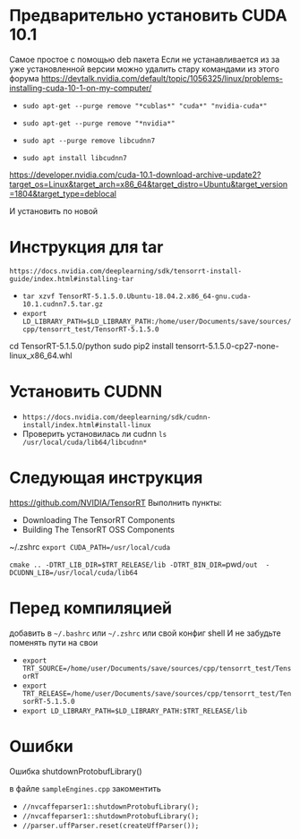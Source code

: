 # Предварительно установить CUDA 10.1
Самое простое с помощью deb пакета
Если не устанавливается из за уже установленной версии можно удалить стару командами из этого форума
https://devtalk.nvidia.com/default/topic/1056325/linux/problems-installing-cuda-10-1-on-my-computer/

- `sudo apt-get --purge remove "*cublas*" "cuda*" "nvidia-cuda*"`
- `sudo apt-get --purge remove "*nvidia*"`
- `sudo apt --purge remove libcudnn7`

- `sudo apt install libcudnn7`

https://developer.nvidia.com/cuda-10.1-download-archive-update2?target_os=Linux&target_arch=x86_64&target_distro=Ubuntu&target_version=1804&target_type=deblocal

И установить по новой

# Инструкция для tar
`https://docs.nvidia.com/deeplearning/sdk/tensorrt-install-guide/index.html#installing-tar`
- `tar xzvf TensorRT-5.1.5.0.Ubuntu-18.04.2.x86_64-gnu.cuda-10.1.cudnn7.5.tar.gz`
- `export LD_LIBRARY_PATH=$LD_LIBRARY_PATH:/home/user/Documents/save/sources/cpp/tensorrt_test/TensorRT-5.1.5.0`

cd TensorRT-5.1.5.0/python
sudo pip2 install tensorrt-5.1.5.0-cp27-none-linux_x86_64.whl

# Установить CUDNN
- `https://docs.nvidia.com/deeplearning/sdk/cudnn-install/index.html#install-linux`
- Проверить установилась ли cudnn `ls /usr/local/cuda/lib64/libcudnn*`

# Следующая инструкция 
https://github.com/NVIDIA/TensorRT
Выполнить пункты:
- Downloading The TensorRT Components
- Building The TensorRT OSS Components

~/.zshrc
`export CUDA_PATH=/usr/local/cuda`

`cmake .. -DTRT_LIB_DIR=$TRT_RELEASE/lib -DTRT_BIN_DIR=`pwd`/out  -DCUDNN_LIB=/usr/local/cuda/lib64`

# Перед компиляцией
добавить в `~/.bashrc` или `~/.zshrc` или свой конфиг shell
И не забудьте поменять пути на свои
- `export TRT_SOURCE=/home/user/Documents/save/sources/cpp/tensorrt_test/TensorRT`
- `export TRT_RELEASE=/home/user/Documents/save/sources/cpp/tensorrt_test/TensorRT-5.1.5.0`
- `export LD_LIBRARY_PATH=$LD_LIBRARY_PATH:$TRT_RELEASE/lib`

# Ошибки
Ошибка shutdownProtobufLibrary()

в файле `sampleEngines.cpp` закоментить

- `//nvcaffeparser1::shutdownProtobufLibrary();`
- `//nvcaffeparser1::shutdownProtobufLibrary();`
- `//parser.uffParser.reset(createUffParser());`
